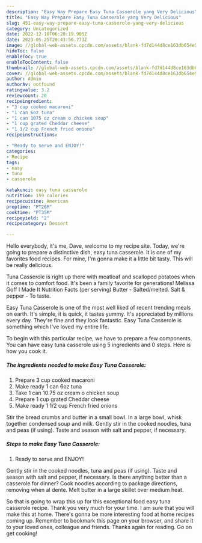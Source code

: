 ```yaml
---
description: "Easy Way Prepare Easy Tuna Casserole yang Very Delicious"
title: "Easy Way Prepare Easy Tuna Casserole yang Very Delicious"
slug: 451-easy-way-prepare-easy-tuna-casserole-yang-very-delicious
category: Uncategorized
date: 2022-12-10T06:20:19.905Z
date: 2023-05-25T20:43:56.773Z
image: //global-web-assets.cpcdn.com/assets/blank-fd7d144d8ce163db654e5a02c40b08a2775adb7897d16e4062681dc7e1b2800f.png
hideToc: false
enableToc: true
enableTocContent: false
thumbnail: //global-web-assets.cpcdn.com/assets/blank-fd7d144d8ce163db654e5a02c40b08a2775adb7897d16e4062681dc7e1b2800f.png
cover: //global-web-assets.cpcdn.com/assets/blank-fd7d144d8ce163db654e5a02c40b08a2775adb7897d16e4062681dc7e1b2800f.png
author: Admin
authorAv: notfound
ratingvalue: 3.2
reviewcount: 20
recipeingredient:
- "3 cup cooked macaroni"
- "1 can 6oz tuna"
- "1 can 1075 oz cream o chicken soup"
- "1 cup grated Cheddar cheese"
- "1 1/2 cup French fried onions"
recipeinstructions:

- "Ready to serve and ENJOY!"
categories:
- Recipe
tags:
- easy
- tuna
- casserole

katakunci: easy tuna casserole 
nutrition: 159 calories
recipecuisine: American
preptime: "PT26M"
cooktime: "PT35M"
recipeyield: "2"
recipecategory: Dessert

---
```



Hello everybody, it's me, Dave, welcome to my recipe site. Today, we're going to prepare a distinctive dish, easy tuna casserole. It is one of my favorites food recipes. For mine, I'm gonna make it a little bit tasty. This will be really delicious.

Tuna Casserole is right up there with meatloaf and scalloped potatoes when it comes to comfort food. It&#39;s been a family favorite for generations! Melissa Goff I Made It Nutrition Facts (per serving) Butter - Salted/melted. Salt &amp; pepper - To taste.

Easy Tuna Casserole is one of the most well liked of recent trending meals on earth. It's simple, it is quick, it tastes yummy. It's appreciated by millions every day. They're fine and they look fantastic. Easy Tuna Casserole is something which I've loved my entire life.


To begin with this particular recipe, we have to prepare a few components. You can have easy tuna casserole using 5 ingredients and 0 steps. Here is how you cook it.

<!--inarticleads1-->

##### The ingredients needed to make Easy Tuna Casserole:

1. Prepare 3 cup cooked macaroni
1. Make ready 1 can 6oz tuna
1. Take 1 can 10.75 oz cream o chicken soup
1. Prepare 1 cup grated Cheddar cheese
1. Make ready 1 1/2 cup French fried onions


Stir the bread crumbs and butter in a small bowl. In a large bowl, whisk together condensed soup and milk. Gently stir in the cooked noodles, tuna and peas (if using). Taste and season with salt and pepper, if necessary. 

<!--inarticleads2-->

##### Steps to make Easy Tuna Casserole:


1. Ready to serve and ENJOY!

Gently stir in the cooked noodles, tuna and peas (if using). Taste and season with salt and pepper, if necessary. Is there anything better than a casserole for dinner? Cook noodles according to package directions, removing when al dente. Melt butter in a large skillet over medium heat. 

So that is going to wrap this up for this exceptional food easy tuna casserole recipe. Thank you very much for your time. I am sure that you will make this at home. There's gonna be more interesting food at home recipes coming up. Remember to bookmark this page on your browser, and share it to your loved ones, colleague and friends. Thanks again for reading. Go on get cooking!
